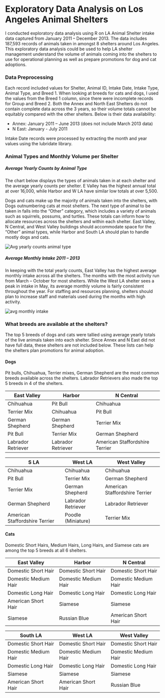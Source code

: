 # Exploratory Data Analysis on Los Angeles Animal Shelters  

I conducted exploratory data analysis using R on LA Animal Shelter intake data captured from January 2011 – December 2013. The data includes 187,593 records of animals taken in amongst 8 shelters around Los Angeles. This exploratory data analysis could be used to help LA shelter management understand the volume of animals coming into the shelters to use for operational planning as well as prepare promotions for dog and cat adoptions.  

### Data Preprocessing  
Each record included values for Shelter, Animal ID, Intake Date, Intake Type, Animal Type, and Breed 1. When looking at breeds for cats and dogs, I used the values from the Breed 1 column, since there were incomplete records for Group and Breed 2. 
Both the Annex and North East Shelters do not contain complete data across the 3 years, so their volume totals cannot be equitably compared with the other shelters.   Below is their data availability:  
* Annex:  January 2011 – June 2013 (does not include March 2013 data)  
* N East: January - July 2011  

Intake Date records were processed by extracting the month and year values using the lubridate library.

### Animal Types and Monthly Volume per Shelter
##### Average Yearly Counts by Animal Type  
The chart below displays the types of animals taken in at each shelter and the average yearly counts per shelter. E Valley has the highest annual total at over 16,000, while Harbor and W LA have similar low totals at over 5,500.  

Dogs and cats make up the majority of animals taken into the shelters, with Dogs outnumbering cats  at most shelters. The next type of animal to be taken in falls into the “Other” category, which includes a variety of animals such as squirrels, possums, and turtles. These totals can inform how to allocate resources across the shelters and within each shelter. East Valley, N Central, and West Valley buildings should accommodate space for the “Other” animal types, while Harbor and South LA should plan to handle mostly dogs and cats.   

![Avg yearly counts animal type](https://user-images.githubusercontent.com/49419673/160713190-d35aa3bd-ddcc-48ec-915e-12de765af744.jpeg)  

##### Average Monthly Intake 2011 – 2013  
In keeping with the total yearly counts, East Valley has the highest average monthly intake across all the shelters. The months with the most activity run from March – October for most shelters. While the West LA shelter sees a peak in intake in May, its average monthly volume is fairly consistent throughout the year. For staffing and resources planning, shelters 
should plan to increase staff and materials used during the months with high activity.   

![avg monthly intake](https://user-images.githubusercontent.com/49419673/160713486-510ad49c-55bb-4985-8e69-8d437f8119db.jpeg)  

### What breeds are available at the shelters?  
The top 5 breeds of dogs and cats were tallied using average yearly totals of the live animals taken into each shelter. Since Annex and N East did not have full data, these shelters are not included below. These lists can help the shelters plan promotions for animal adoption. 

#### Dogs
Pit bulls, Chihuahua, Terrier mixes, German Shepherd are the most common breeds available across the shelters. Labrador Retrievers also made the top 5 breeds in 4 of the shelters.  

| East Valley        | Harbor             | N Central                      |
| ------------------ | ------------------ | ------------------------------ |
| Chihuahua          | Pit Bull           | Chihuahua                      |
| Terrier Mix        | Chihuahua          | Pit Bull                       |
| German Shepherd    | German Shepherd    | Terrier Mix                    |  
| Pit Bull           | Terrier Mix        | German Shepherd                |
| Labrador Retriever | Labrador Retriever | American Staffordshire Terrier |

 | S LA                           | West LA            | West Valley                    |
 | ------------------------------ | ------------------ | ------------------------------ | 
 | Chihuahua                      | Chihuahua          | Chihuahua                      |
 | Pit Bull                       | Terrier Mix        | German Shepherd                |
 | Terrier Mix                    | German Shepherd    | American Staffordshire Terrier |
 | German Shepherd                | Labrador Retriever | Labrador Retriever             |
 | American Staffordshire Terrier | Poodle (Miniature) | Terrier Mix                    |
 
 #### Cats  
 Domestic Short Hairs, Medium Hairs, Long Hairs, and Siamese cats are among the top 5 breeds at all 6 shelters. 
 
| East Valley           | Harbor               | N Central            |
| --------------------- | -------------------- | -------------------- |
| Domestic Short Hair   | Domestic Short Hair  | Domestic Short Hair  |
| Domestic Medium Hair  | Domestic Medium Hair | Domestic Medium Hair |
| Domestic Long Hair    | Domestic Long Hair   | Domestic Long Hair   |  
| American Short Hair   | Siamese              | Siamese              |
| Siamese               | Russian Blue         | American Short Hair  |

| South LA              | West LA              | West Valley          |
| --------------------- | -------------------- | -------------------- |
| Domestic Short Hair   | Domestic Short Hair  | Domestic Short Hair  |
| Domestic Medium Hair  | Domestic Medium Hair | Domestic Medium Hair |
| Domestic Long Hair    | Domestic Long Hair   | Domestic Long Hair   |  
| Siamese               | Siamese              | Siamese              |
| American Short Hair   | American Short Hair  | Russian Blue         |
 
